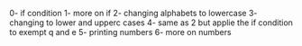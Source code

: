 0- if condition
1- more on if
2- changing alphabets to lowercase
3- changing to lower and upperc cases
4- same as 2 but applie the if condition to exempt q and e
5- printing numbers
6- more on numbers
